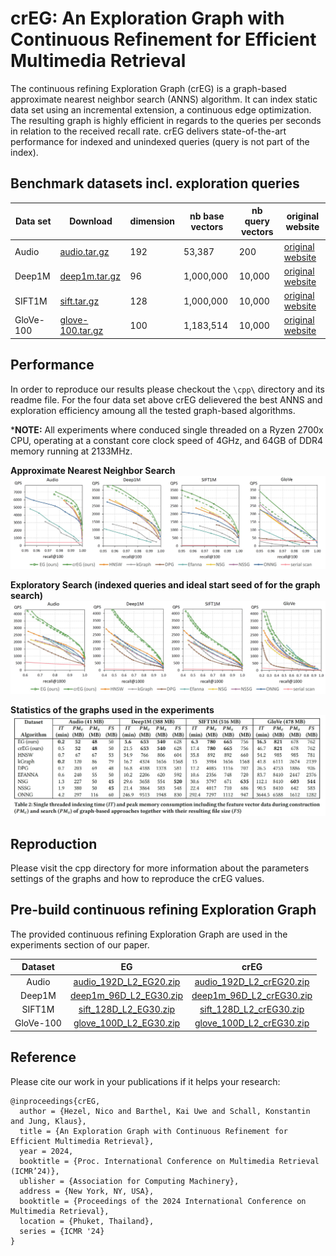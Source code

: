 # crEG: An Exploration Graph with Continuous Refinement for Efficient Multimedia Retrieval

The continuous refining Exploration Graph (crEG) is a graph-based approximate nearest neighbor search (ANNS) algorithm. It can index static data set using an incremental extension, a continuous edge optimization. The resulting graph is highly efficient in regards to the queries per seconds in relation to the received recall rate. crEG delivers state-of-the-art performance for indexed and unindexed queries (query is not part of the index). 

## Benchmark datasets incl. exploration queries

| Data set  | Download                 | dimension | nb base vectors | nb query vectors | original website                                               |
|-----------|--------------------------|-----------|-----------------|------------------|----------------------------------------------------------------|
| Audio    |[audio.tar.gz](https://static.visual-computing.com/paper/DEG/audio.tar.gz)| 192       | 53,387       | 200           | [original website](https://www.cs.princeton.edu/cass/)             |           |
| Deep1M    |[deep1m.tar.gz](https://static.visual-computing.com/paper/DEG/deep1m.tar.gz)| 96       | 1,000,000       | 10,000           | [original website](https://research.yandex.com/blog/benchmarks-for-billion-scale-similarity-search)             |
| SIFT1M    |[sift.tar.gz](https://static.visual-computing.com/paper/DEG/sift.tar.gz)| 128       | 1,000,000       | 10,000           | [original website](http://corpus-texmex.irisa.fr/)             |
| GloVe-100 | [glove-100.tar.gz](https://static.visual-computing.com/paper/DEG/glove-100.tar.gz) | 100       | 1,183,514       | 10,000           | [original website](https://nlp.stanford.edu/projects/glove/)   |

## Performance

In order to reproduce our results please checkout the `\cpp\` directory and its readme file. For the four data set above crEG delievered the best ANNS and exploration efficiency amoung all the tested graph-based algorithms.

***NOTE:** All experiments where conduced single threaded on a Ryzen 2700x CPU, operating at a constant core clock speed of 4GHz, and 64GB of DDR4 memory running at 2133MHz.

**Approximate Nearest Neighbor Search**
![ANNS](figures/anns_qps_vs_recall.jpg)

**Exploratory Search (indexed queries and ideal start seed of for the graph search)**
![Exploration](figures/exploration_qps_vs_recall.jpg)

**Statistics of the graphs used in the experiments**
![Exploration](figures/indexing_stats.jpg)


## Reproduction

Please visit the cpp directory for more information about the parameters settings of the graphs and how to reproduce the crEG values.

## Pre-build continuous refining Exploration Graph 

The provided continuous refining Exploration Graph are used in the experiments section of our paper.

|  Dataset  |  EG  |  crEG  |
|:---------:|:----:|:------:|
| Audio     | [audio_192D_L2_EG20.zip](https://static.visual-computing.com/paper/DEG/audio_192D_L2_EG20.zip) | [audio_192D_L2_crEG20.zip](https://static.visual-computing.com/paper/DEG/audio_192D_L2_crEG20.zip) |
| Deep1M    | [deep1m_96D_L2_EG30.zip](https://static.visual-computing.com/paper/DEG/deep1m_96D_L2_EG30.zip) | [deep1m_96D_L2_crEG30.zip](https://static.visual-computing.com/paper/DEG/deep1m_96D_L2_crEG30.zip) |
| SIFT1M    | [sift_128D_L2_EG30.zip](https://static.visual-computing.com/paper/DEG/sift_128D_L2_EG30.zip) | [sift_128D_L2_crEG30.zip](https://static.visual-computing.com/paper/DEG/sift_128D_L2_crEG30.zip) |
| GloVe-100 | [glove_100D_L2_EG30.zip](https://static.visual-computing.com/paper/DEG/glove_100D_L2_EG30.zip) | [glove_100D_L2_crEG30.zip](https://static.visual-computing.com/paper/DEG/glove_100D_L2_crEG30.zip) |

## Reference

Please cite our work in your publications if it helps your research:

```
@inproceedings{crEG,
  author = {Hezel, Nico and Barthel, Kai Uwe and Schall, Konstantin and Jung, Klaus},
  title = {An Exploration Graph with Continuous Refinement for Efficient Multimedia Retrieval},
  year = 2024,
  booktitle = {Proc. International Conference on Multimedia Retrieval (ICMR’24)},
  ublisher = {Association for Computing Machinery},
  address = {New York, NY, USA},
  booktitle = {Proceedings of the 2024 International Conference on Multimedia Retrieval},
  location = {Phuket, Thailand},
  series = {ICMR '24}
}
```


